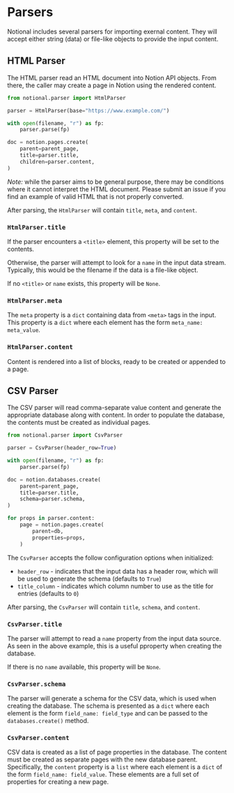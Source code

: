 # Parsers #

Notional includes several parsers for importing exernal content.  They will accept
either string (data) or file-like objects to provide the input content.

## HTML Parser ##

The HTML parser read an HTML document into Notion API objects.  From there, the caller
may create a page in Notion using the rendered content.

```python
from notional.parser import HtmlParser

parser = HtmlParser(base="https://www.example.com/")

with open(filename, "r") as fp:
    parser.parse(fp)

doc = notion.pages.create(
    parent=parent_page,
    title=parser.title,
    children=parser.content,
)
```

*Note:* while the parser aims to be general purpose, there may be conditions where it
cannot interpret the HTML document.  Please submit an issue if you find an example of
valid HTML that is not properly converted.

After parsing, the `HtmlParser` will contain `title`, `meta`, and `content`.

### `HtmlParser.title` ###

If the parser encounters a `<title>` element, this property will be set to the contents.

Otherwise, the parser will attempt to look for a `name` in the input data stream.
Typically, this would be the filename if the data is a file-like object.

If no `<title>` or `name` exists, this property will be `None`.

### `HtmlParser.meta` ###

The `meta` property is a `dict` containing data from `<meta>` tags in the input.  This
property is a `dict` where each element has the form `meta_name: meta_value`.

### `HtmlParser.content` ###

Content is rendered into a list of blocks, ready to be created or appended to a page.

## CSV Parser ##

The CSV parser will read comma-separate value content and generate the appropriate
database along with content.  In order to populate the database, the contents must
be created as individual pages.

```python
from notional.parser import CsvParser

parser = CsvParser(header_row=True)

with open(filename, "r") as fp:
    parser.parse(fp)

doc = notion.databases.create(
    parent=parent_page,
    title=parser.title,
    schema=parser.schema,
)

for props in parser.content:
    page = notion.pages.create(
        parent=db,
        properties=props,
    )
```

The `CsvParser` accepts the follow configuration options when initialized:

- `header_row` - indicates that the input data has a header row, which will be used to
  generate the schema (defaults to `True`)
- `title_column` - indicates which column number to use as the title for entries
  (defaults to `0`)

After parsing, the `CsvParser` will contain `title`, `schema`, and `content`.

### `CsvParser.title` ###

The parser will attempt to read a `name` property from the input data source.  As seen
in the above example, this is a useful pproperty when creating the database.

If there is no `name` available, this property will be `None`.

### `CsvParser.schema` ###

The parser will generate a schema for the CSV data, which is used when creating the
database.  The schema is presented as a `dict` where each element is the form
`field_name: field_type` and can be passed to the `databases.create()` method.

### `CsvParser.content` ###

CSV data is created as a list of page properties in the database.  The content must be
created as separate pages with the new database parent.  Specifically, the `content`
property is a `list` where each element is a `dict` of the form
`field_name: field_value`.  These elements are a full set of properties for creating a
new page.
